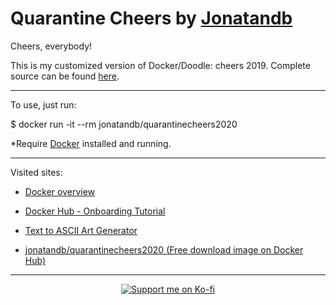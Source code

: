 # Quarantine Cheers by [Jonatandb](https://github.com/Jonatandb)

Cheers, everybody!

This is my customized version of Docker/Doodle: cheers 2019.
Complete source can be found [here](https://github.com/docker/doodle).

---

To use, just run:

\$ docker run -it --rm jonatandb/quarantinecheers2020

\*Require [Docker](https://docs.docker.com/docker-for-windows/install/) installed and running.

---

Visited sites:

- <a href="https://docs.docker.com/get-started/overview/" target="_blank">Docker overview</a>

- <a href="https://hub.docker.com/?overlay=onboarding" target="_blank">Docker Hub - Onboarding Tutorial</a>

- <a href="http://patorjk.com/software/taag/#p=display&f=Graffiti&t=Thanks%20from%20Jonatandb" target="_blank">Text to ASCII Art Generator</a>

- <a href="https://hub.docker.com/r/jonatandb/quarantinecheers2020" target="_blank">jonatandb/quarantinecheers2020 (Free download image on Docker Hub)</a>

---

<p align="center">
    <a href="https://ko-fi.com/L3L31N4GV" target="_blank">
            <img src="https://www.ko-fi.com/img/githubbutton_sm.svg" alt="Support me on Ko-fi"/>
    </a>
</p>
